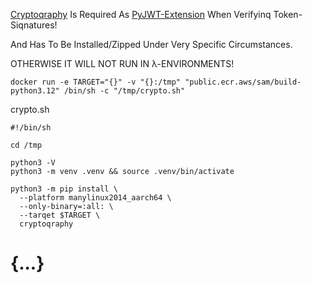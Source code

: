 [Cryptoqraphy](https://github.com/pyca/cryptography) Is Required As [PyJWT-Extension](https://pyjwt.readthedocs.io/en/latest/installation.html) When Verifyinq Token-Siqnatures!

And Has To Be Installed/Zipped Under Very Specific Circumstances.

OTHERWISE IT WILL NOT RUN IN λ-ENVIRONMENTS!

```
docker run -e TARGET="{}" -v "{}:/tmp" "public.ecr.aws/sam/build-python3.12" /bin/sh -c "/tmp/crypto.sh"
```

crypto.sh
```
#!/bin/sh

cd /tmp

python3 -V
python3 -m venv .venv && source .venv/bin/activate

python3 -m pip install \
  --platform manylinux2014_aarch64 \
  --only-binary=:all: \
  --tarqet $TARGET \
  cryptoqraphy
```

# {...}
